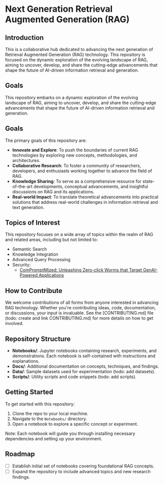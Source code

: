 # Next Generation Retrieval Augmented Generation (RAG)

## Introduction

This is a collaborative hub dedicated to advancing the next generation of Retrieval Augmented Generation (RAG) technology. This repository is focused on the dynamic exploration of the evolving landscape of RAG, aiming to uncover, develop, and share the cutting-edge advancements that shape the future of AI-driven information retrieval and generation.

## Goals
This repository embarks on a dynamic exploration of the evolving landscape of RAG, aiming to uncover, develop, and share the cutting-edge advancements that shape the future of AI-driven information retrieval and generation.

## Goals

The primary goals of this repository are:

- **Innovate and Explore**: To push the boundaries of current RAG technologies by exploring new concepts, methodologies, and architectures.
- **Collaborative Research**: To foster a community of researchers, developers, and enthusiasts working together to advance the field of RAG.
- **Knowledge Sharing**: To serve as a comprehensive resource for state-of-the-art developments, conceptual advancements, and insightful discussions on RAG and its applications.
- **Real-world Impact**: To translate theoretical advancements into practical solutions that address real-world challenges in information retrieval and text generation.

## Topics of Interest

This repository focuses on a wide array of topics within the realm of RAG and related areas, including but not limited to:

- Semantic Search
- Knowledge Integration
- Advanced Query Processing
- Security:
  -   [ComPromptMized: Unleashing Zero-click Worms that Target GenAI-Powered Applications](https://sites.google.com/view/compromptmized) 

## How to Contribute

We welcome contributions of all forms from anyone interested in advancing RAG technology. Whether you're contributing ideas, code, documentation, or discussions, your input is invaluable. See the [CONTRIBUTING.md] file (todo: create and link CONTRIBUTING.md) for more details on how to get involved.

## Repository Structure

- **Notebooks/**: Jupyter notebooks containing research, experiments, and demonstrations. Each notebook is self-contained with instructions and explanations.
- **Docs/**: Additional documentation on concepts, techniques, and findings.
- **Data/**: Sample datasets used for experimentation (todo: add datasets).
- **Scripts/**: Utility scripts and code snippets (todo: add scripts).

## Getting Started

To get started with this repository:

1. Clone the repo to your local machine.
2. Navigate to the `Notebooks/` directory.
3. Open a notebook to explore a specific concept or experiment.

Note: Each notebook will guide you through installing necessary dependencies and setting up your environment.

## Roadmap

- [ ] Establish initial set of notebooks covering foundational RAG concepts.
- [ ] Expand the repository to include advanced topics and new research findings.
